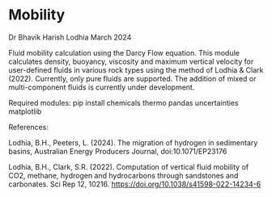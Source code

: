 # Mobility
Dr Bhavik Harish Lodhia
March 2024

Fluid mobility calculation using the Darcy Flow equation.
This module calculates density, buoyancy, viscosity and maximum vertical velocity
for user-defined fluids in various rock types using the method of Lodhia & Clark (2022).
Currently, only pure fluids are supported. The addition of mixed or multi-component
fluids is currently under development.

Required modules:
pip install chemicals thermo pandas uncertainties matplotlib

References:

Lodhia, B.H., Peeters, L. (2024). The migration of hydrogen in sedimentary basins, Australian Energy Producers Journal, doi:10.1071/EP23176

Lodhia, B.H., Clark, S.R. (2022). Computation of vertical fluid mobility of CO2, methane, hydrogen and hydrocarbons through sandstones and carbonates. Sci Rep 12, 10216. https://doi.org/10.1038/s41598-022-14234-6
